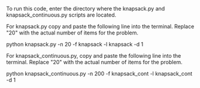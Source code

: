 To run this code, enter the directory where the knapsack.py and knapsack_continuous.py scripts are located.

For knapsack.py copy and paste the following line into the terminal. 
Replace "20" with the actual number of items for the problem.

python knapsack.py -n 20 -f knapsack -l knapsack -d 1


For knapsack_continuous.py, copy and paste the following line into the terminal.
Replace "20" with the actual number of items for the problem.

python knapsack_continuous.py -n 200 -f knapsack_cont -l knapsack_cont -d 1

